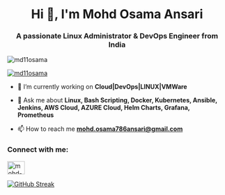 <h1 align="center">Hi 👋, I'm Mohd Osama Ansari</h1>
<h3 align="center">A passionate Linux Administrator & DevOps Engineer from India</h3>

<p align="left"> <img src="https://komarev.com/ghpvc/?username=md11osama&label=Profile%20views&color=0e75b6&style=flat" alt="md11osama" /> </p>

<p align="left"> <a href="https://github.com/ryo-ma/github-profile-trophy"><img src="https://github-profile-trophy.vercel.app/?username=md11osama" alt="md11osama" /></a> </p>

- 🔭 I’m currently working on **Cloud|DevOps|LINUX|VMWare**

- 💬 Ask me about **Linux, Bash Scripting, Docker, Kubernetes, Ansible, Jenkins, AWS Cloud, AZURE Cloud, Helm Charts, Grafana, Prometheus**

- 📫 How to reach me **mohd.osama786ansari@gmail.com**

<h3 align="left">Connect with me:</h3>
<p align="left">
<a href="https://linkedin.com/in/mohd-osama-ansari-b27428132" target="blank"><img align="center" src="https://raw.githubusercontent.com/rahuldkjain/github-profile-readme-generator/master/src/images/icons/Social/linked-in-alt.svg" alt="mohd-osama-ansari-b27428132" height="30" width="40" /></a>
</p>

[![GitHub Streak](https://github-readme-streak-stats.herokuapp.com/?user=md11osama)](https://git.io/streak-stats)
